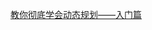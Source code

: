 
[教你彻底学会动态规划——入门篇](https://blog.csdn.net/baidu_28312631/article/details/47418773?utm_medium=distribute.pc_relevant.none-task-blog-BlogCommendFromMachineLearnPai2-1.channel_param&depth_1-utm_source=distribute.pc_relevant.none-task-blog-BlogCommendFromMachineLearnPai2-1.channel_param)
